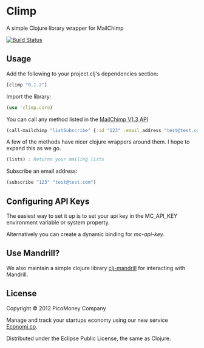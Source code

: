 # Climp

A simple Clojure library wrapper for MailChimp

[![Build Status](https://secure.travis-ci.org/economico/climp.png)](http://travis-ci.org/economico/climp)

## Usage

Add the following to your project.clj's dependencies section:

```clojure
[climp "0.1.2"]
```

Import the library:

```clojure
(use 'climp.core)
```

You can call any method listed in the [MailChimp V1.3 API](http://apidocs.mailchimp.com/api/1.3/)

```clojure
(call-mailchimp "listSubscribe" {:id "123" :email_address "test@test.com"})
```

A few of the methods have nicer clojure wrappers around them. I hope to expand this as we go.

```clojure
(lists) ; Returns your mailing lists
```

Subscribe an email address:

```clojure
(subscribe "123" "test@test.com")
```

## Configuring API Keys

The easiest way to set it up is to set your api key in the MC_API_KEY environment variable or system property.

Alternatively you can create a dynamic binding for *mc-api-key*.

## Use Mandrill?

We also maintain a simple clojure library [clj-mandrill](https://github.com/economico/clj-mandrill) for interacting with Mandrill.

## License

Copyright © 2012 PicoMoney Company

Manage and track your startups economy using our new service [Economi.co](http://economi.co).

Distributed under the Eclipse Public License, the same as Clojure.
